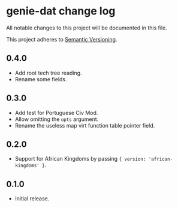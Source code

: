 # genie-dat change log

All notable changes to this project will be documented in this file.

This project adheres to [Semantic Versioning](http://semver.org/).

## 0.4.0
* Add root tech tree reading.
* Rename some fields.

## 0.3.0
* Add test for Portuguese Civ Mod.
* Allow omitting the `opts` argument.
* Rename the useless map virt function table pointer field.

## 0.2.0
* Support for African Kingdoms by passing `{ version: 'african-kingdoms' }`.

## 0.1.0
* Initial release.
